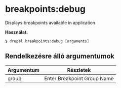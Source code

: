 # breakpoints:debug
Displays breakpoints available in application

**Használat:**
```
$ drupal breakpoints:debug [arguments]
```

## Rendelkezésre álló argumentumok
Argumentum | Részletek
---------|-------------
group | Enter Breakpoint Group Name
